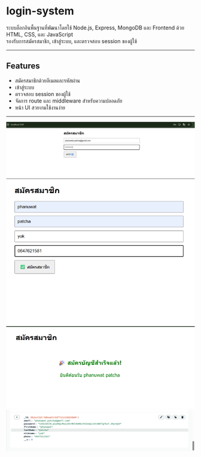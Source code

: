 # login-system

ระบบล็อกอินพื้นฐานที่พัฒนาโดยใช้ Node.js, Express, MongoDB และ Frontend ด้วย HTML, CSS, และ JavaScript  
รองรับการสมัครสมาชิก, เข้าสู่ระบบ, และตรวจสอบ session ของผู้ใช้  

---

## Features
- สมัครสมาชิกด้วยอีเมลและรหัสผ่าน
- เข้าสู่ระบบ
- ตรวจสอบ session ของผู้ใช้
- จัดการ route และ middleware สำหรับความปลอดภัย
- หน้า UI สวยงามใช้งานง่าย

---
![alt text](image-2.png)
![alt text](image.png)
![alt text](image-1.png)
![alt text](image-3.png)